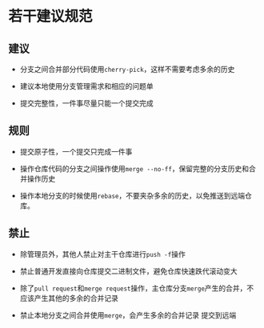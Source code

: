 # 若干建议规范

## 建议

- 分支之间合并部分代码使用`cherry-pick`，这样不需要考虑多余的历史

- 建议本地使用分支管理需求和相应的问题单

- 提交完整性，一件事尽量只能一个提交完成

## 规则

- 提交原子性，一个提交只完成一件事

- 操作仓库代码的分支之间操作使用`merge --no-ff`，保留完整的分支历史和合并操作历史

- 操作本地分支的时候使用`rebase`，不要夹杂多余的历史，以免推送到远端仓库。

## 禁止

- 除管理员外，其他人禁止对主干仓库进行`push -f`操作

- 禁止普通开发直接向仓库提交二进制文件，避免仓库快速跌代滚动变大

- 除了`pull request`和`merge request`操作，主仓库分支`merge`产生的合并，不应该产生其他的多余的合并记录

- 禁止本地分支之间合并使用`merge`，会产生多余的合并记录 提交到远端
